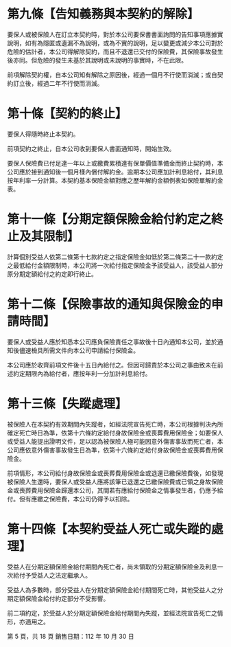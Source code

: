 # 第九條【告知義務與本契約的解除】

要保人或被保險人在訂立本契約時，對於本公司要保書書面詢問的告知事項應據實說明，如有為隱匿或遺漏不為說明，或為不實的說明，足以變更或減少本公司對於危險的估計者，本公司得解除契約，而且不退還已交付的保險費，其保險事故發生後亦同。但危險的發生未基於其說明或未說明的事實時，不在此限。

前項解除契約權，自本公司知有解除之原因後，經過一個月不行使而消滅；或自契約訂立後，經過二年不行使而消滅。

# 第十條【契約的終止】

要保人得隨時終止本契約。

前項契約之終止，自本公司收到要保人書面通知時，開始生效。

要保人保險費已付足達一年以上或繳費累積達有保單價值準備金而終止契約時，本公司應於接到通知後一個月樣內償付解約金。逾期本公司應加計利息給付，其利息按年利率一分計算。本契約基本保險金額對應之歷年解約金額例表如保險單解約金表。

# 第十一條【分期定額保險金給付約定之終止及其限制】

計算個別受益人依第二條第十七款約定之指定保險金如低於第二條第二十一款約定之最低給付金額限制時，本公司將一次給付指定保險金予該受益人，該受益人部分原分期定額給付之約定即行終止。

# 第十二條【保險事故的通知與保險金的申請時間】

要保人或受益人應於知悉本公司應負保險責任之事故後十日內通知本公司，並於通知後儘速檢具所需文件向本公司申請給付保險金。

本公司應於收齊前項文件後十五日內給付之。但因可歸責於本公司之事由致未在前述約定期限內為給付者，應按年利一分加計利息給付。

# 第十三條【失蹤處理】

被保險人在本契約有效期間內失蹤者，如經法院宣告死亡時，本公司根據判決內所確定死亡時日為準，依第十六條約定給付身故保險金或喪葬費用保險金；如要保人或受益人能提出證明文件，足以認為被保險人極可能因意外傷害事故而死亡者，本公司應依意外傷害事故發生日為準，依第十六條約定給付身故保險金或喪葬費用保險金。

前項情形，本公司給付身故保險金或喪葬費用保險金或退還已繳保險費後，如發現被保險人生還時，要保人或受益人應將該筆已退還之已繳保險費或已領之身故保險金或喪葬費用保險金歸還本公司，其間若有應給付保險金之情事發生者，仍應予給付。但有應繳之保險費，本公司仍得予以扣除。

# 第十四條【本契約受益人死亡或失蹤的處理】

受益人在分期定額保險金給付期間內死亡者，尚未領取的分期定額保險金及利息一次給付予受益人之法定繼承人。

受益人為多數時，部分受益人在分期定額保險金給付期間死亡時，其他受益人之分期定額保險金給付約定部分不受影響。

前二項約定，於受益人於分期定額保險金給付期間內失蹤，並經法院宣告死亡之情形，亦適用之。

第 5 頁，共 18 頁 銷售日期：112 年 10 月 30 日